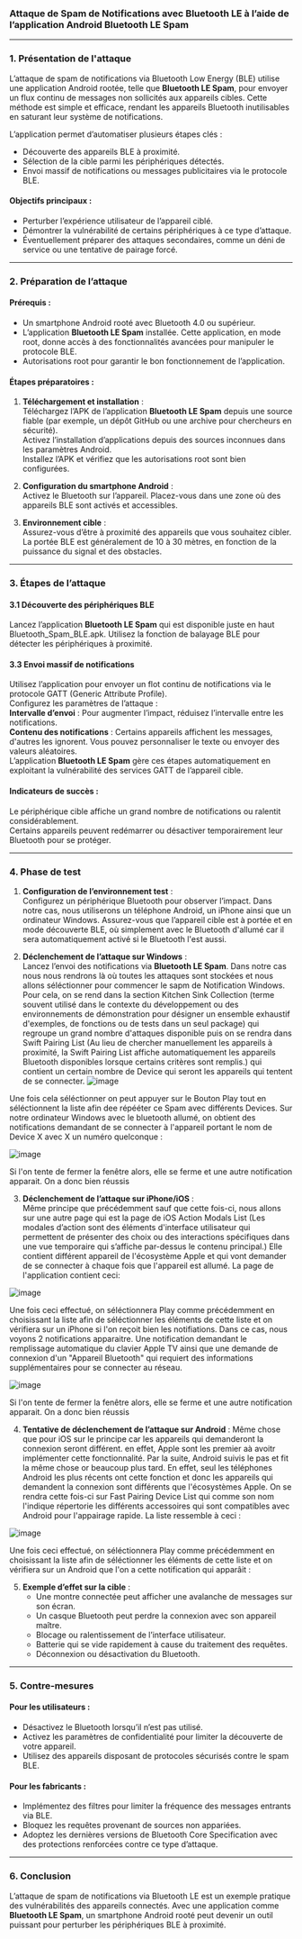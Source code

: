 ### Attaque de Spam de Notifications avec Bluetooth LE à l’aide de l’application Android **Bluetooth LE Spam**  
---

### 1. Présentation de l'attaque  
L’attaque de spam de notifications via Bluetooth Low Energy (BLE) utilise une application Android rootée, telle que **Bluetooth LE Spam**, pour envoyer un flux continu de messages non sollicités aux appareils cibles. Cette méthode est simple et efficace, rendant les appareils Bluetooth inutilisables en saturant leur système de notifications.  

L’application permet d’automatiser plusieurs étapes clés :  
- Découverte des appareils BLE à proximité.  
- Sélection de la cible parmi les périphériques détectés.  
- Envoi massif de notifications ou messages publicitaires via le protocole BLE.  

#### Objectifs principaux :  
- Perturber l’expérience utilisateur de l’appareil ciblé.  
- Démontrer la vulnérabilité de certains périphériques à ce type d’attaque.  
- Éventuellement préparer des attaques secondaires, comme un déni de service ou une tentative de pairage forcé.  

---

### 2. Préparation de l’attaque  

#### Prérequis :  
- Un smartphone Android rooté avec Bluetooth 4.0 ou supérieur.  
- L’application **Bluetooth LE Spam** installée. Cette application, en mode root, donne accès à des fonctionnalités avancées pour manipuler le protocole BLE.  
- Autorisations root pour garantir le bon fonctionnement de l’application.  

#### Étapes préparatoires :  
1. **Téléchargement et installation** :  
Téléchargez l’APK de l’application **Bluetooth LE Spam** depuis une source fiable (par exemple, un dépôt GitHub ou une archive pour chercheurs en sécurité).  
Activez l’installation d’applications depuis des sources inconnues dans les paramètres Android.  
Installez l’APK et vérifiez que les autorisations root sont bien configurées.
     

2. **Configuration du smartphone Android** :  
Activez le Bluetooth sur l’appareil.
Placez-vous dans une zone où des appareils BLE sont activés et accessibles.  

4. **Environnement cible** :  
Assurez-vous d’être à proximité des appareils que vous souhaitez cibler. La portée BLE est généralement de 10 à 30 mètres, en fonction de la puissance du signal et des obstacles.  

---

### 3. Étapes de l’attaque  

#### 3.1 Découverte des périphériques BLE  
Lancez l’application **Bluetooth LE Spam** qui est disponible juste en haut Bluetooth_Spam_BLE.apk.
Utilisez la fonction de balayage BLE pour détecter les périphériques à proximité.  


#### 3.3 Envoi massif de notifications  
Utilisez l’application pour envoyer un flot continu de notifications via le protocole GATT (Generic Attribute Profile).  
Configurez les paramètres de l’attaque :  
**Intervalle d’envoi** : Pour augmenter l’impact, réduisez l’intervalle entre les notifications.  
**Contenu des notifications** : Certains appareils affichent les messages, d'autres les ignorent. Vous pouvez personnaliser le texte ou envoyer des valeurs aléatoires.  
L’application **Bluetooth LE Spam** gère ces étapes automatiquement en exploitant la vulnérabilité des services GATT de l’appareil cible.  

#### Indicateurs de succès :  
Le périphérique cible affiche un grand nombre de notifications ou ralentit considérablement.  
Certains appareils peuvent redémarrer ou désactiver temporairement leur Bluetooth pour se protéger.  

---

### 4. Phase de test  

1. **Configuration de l’environnement test** :  
Configurez un périphérique Bluetooth pour observer l’impact. Dans notre cas, nous utiliserons un téléphone Android, un iPhone ainsi que un ordinateur Windows.
Assurez-vous que l’appareil cible est à portée et en mode découverte BLE, où simplement avec le Bluetooth d'allumé car il sera automatiquement activé si le Bluetooth l'est aussi.   

2. **Déclenchement de l’attaque sur Windows** :  
Lancez l’envoi des notifications via **Bluetooth LE Spam**. Dans notre cas nous nous rendrons là où toutes les attaques sont stockées et nous allons séléctionner pour commencer le sapm de Notification Windows. Pour cela, on se rend dans la section Kitchen Sink Collection (terme souvent utilisé dans le contexte du développement ou des environnements de démonstration pour désigner un ensemble exhaustif d'exemples, de fonctions ou de tests dans un seul package) qui regroupe un grand nombre d'attaques disponible puis on se rendra dans Swift Pairing List (Au lieu de chercher manuellement les appareils à proximité, la Swift Pairing List affiche automatiquement les appareils Bluetooth disponibles lorsque certains critères sont remplis.) qui contient un certain nombre de Device qui seront les appareils qui tentent de se connecter.
![image](https://github.com/user-attachments/assets/1fa3abb9-6f47-4cac-a66b-7c44553448d9)

Une fois cela séléctionner on peut appuyer sur le Bouton Play tout en séléctionnent la liste afin dee répééter ce Spam avec différents Devices. Sur notre ordinateur Windows avec le bluetooth allumé, on obtient des notifications demandant de se connecter à l'appareil portant le nom de Device X avec X un numéro quelconque : 

![image](https://github.com/user-attachments/assets/2be61f94-5c53-43df-a4bd-86738b30c6db)

Si l'on tente de fermer la fenêtre alors, elle se ferme et une autre notification apparait. On a donc bien réussis

3. **Déclenchement de l’attaque sur iPhone/iOS** :  
Même principe que précédemment sauf que cette fois-ci, nous allons sur une autre page qui est la page de iOS Action Modals List (Les modales d’action sont des éléments d'interface utilisateur qui permettent de présenter des choix ou des interactions spécifiques dans une vue temporaire qui s’affiche par-dessus le contenu principal.) Elle contient différent appareil de l'écosystème Apple et qui vont demander de se connecter à chaque fois que l'appareil est allumé. La page de l'application contient ceci:

![image](https://github.com/user-attachments/assets/38879a48-dbcc-4153-8438-40b00c0e9acb)

Une fois ceci effectué, on séléctionnera Play comme précédemment en choisissant la liste afin de séléctionner les éléments de cette liste et on vérifiera sur un iPhone si l'on reçoit bien les notifiations. Dans ce cas, nous voyons 2 notifications apparaitre. Une notification demandant le remplissage automatique du clavier Apple TV ainsi que une demande de connexion d'un "Appareil Bluetooth" qui requiert des informations supplémentaires pour se connecter au réseau. 

![image](https://github.com/user-attachments/assets/8e5fdcb7-bb1b-4f4b-a49e-87ab4d71c56a)

Si l'on tente de fermer la fenêtre alors, elle se ferme et une autre notification apparait. On a donc bien réussis

4. **Tentative de déclenchement de l’attaque sur Android** :
Même chose que pour iOS sur le principe car les appareils qui demanderont la connexion seront différent. en effet, Apple sont les premier aà avoitr implémenter cette fonctionnalité. Par la suite, Android suivis le pas et fit la même chose or beaucoup plus tard. En effet, seul les téléphones Android les plus récents ont cette fonction et donc les appareils qui demandent la connexion sont différents que l'écosystèmes Apple. On se rendra cette fois-ci sur Fast Pairing Device List qui comme son nom l'indique répertorie les différents accessoires qui sont compatibles avec Android pour l'appairage rapide. La liste ressemble à ceci :

![image](https://github.com/user-attachments/assets/fae1fc17-909a-4c9f-a517-9cd71bfea5ce)

Une fois ceci effectué, on séléctionnera Play comme précédemment en choisissant la liste afin de séléctionner les éléments de cette liste et on vérifiera sur un Android que l'on a cette notification qui apparâit : 


5. **Exemple d’effet sur la cible** :  
   - Une montre connectée peut afficher une avalanche de messages sur son écran.  
   - Un casque Bluetooth peut perdre la connexion avec son appareil maître.
   - Blocage ou ralentissement de l’interface utilisateur.  
   - Batterie qui se vide rapidement à cause du traitement des requêtes.  
   - Déconnexion ou désactivation du Bluetooth.    

---

### 5. Contre-mesures  

#### Pour les utilisateurs :  
- Désactivez le Bluetooth lorsqu’il n’est pas utilisé.  
- Activez les paramètres de confidentialité pour limiter la découverte de votre appareil.  
- Utilisez des appareils disposant de protocoles sécurisés contre le spam BLE.  

#### Pour les fabricants :  
- Implémentez des filtres pour limiter la fréquence des messages entrants via BLE.  
- Bloquez les requêtes provenant de sources non appariées.  
- Adoptez les dernières versions de Bluetooth Core Specification avec des protections renforcées contre ce type d’attaque.  

---

### 6. Conclusion  

L’attaque de spam de notifications via Bluetooth LE est un exemple pratique des vulnérabilités des appareils connectés. Avec une application comme **Bluetooth LE Spam**, un smartphone Android rooté peut devenir un outil puissant pour perturber les périphériques BLE à proximité.  
